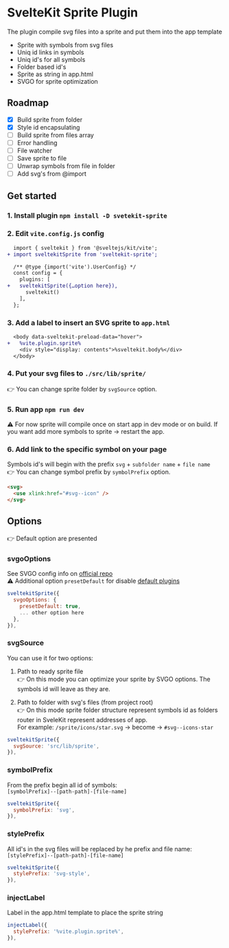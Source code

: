 # SvelteKit Sprite Plugin

The plugin compile svg files into a sprite and put them into the app template  
- Sprite with symbols from svg files
- Uniq id links in symbols
- Uniq id's for all symbols
- Folder based id's
- Sprite as string in app.html
- SVGO for sprite optimization
## Roadmap
- [x] Build sprite from folder
- [x] Style id encapsulating
- [ ] Build sprite from files array
- [ ] Error handling 
- [ ] File watcher 
- [ ] Save sprite to file 
- [ ] Unwrap symbols from file in folder 
- [ ] Add svg's from @import 

## Get started

### 1. Install plugin `npm install -D svetekit-sprite`   

### 2. Edit `vite.config.js` config 

```diff 
  import { sveltekit } from '@sveltejs/kit/vite';
+ import sveltekitSprite from 'sveltekit-sprite';

  /** @type {import('vite').UserConfig} */
  const config = {
    plugins: [
+   sveltekitSprite({…option here}),
      sveltekit()
    ],
  };
```


### 3. Add a label to insert an SVG sprite to `app.html`

```diff
  <body data-sveltekit-preload-data="hover">
+   %vite.plugin.sprite%
    <div style="display: contents">%sveltekit.body%</div>
  </body>
```
### 4. Put your svg files to `./src/lib/sprite/`
👉 You can change sprite folder by `svgSource` option.


### 5. Run app `npm run dev`
⚠️ For now sprite will compile once on start app in dev mode or on build. If you want add more symbols to sprite → restart the app.<br> 

### 6. Add link to the specific symbol on your page
Symbols id's will begin with the prefix `svg` + `subfolder name` + `file name`  
👉 You can change symbol prefix by `symbolPrefix` option.

```html
<svg>
  <use xlink:href="#svg--icon" />
</svg>
```

## Options
👉 Default option are presented
### svgoOptions
See SVGO config info on [official repo](https://github.com/svg/svgo)  
⚠️ Additional option `presetDefault` for disable [default plugins](https://github.com/svg/svgo#default-preset)

```javascript 
sveltekitSprite({
  svgoOptions: {
    presetDefault: true,
    ... other option here
  },
}),
```

### svgSource
You can use it for two options:
1. Path to ready sprite file  
👉 On this mode you can optimize your sprite by SVGO options. The symbols id will leave as they are. 
  
2. Path to folder with svg's files (from project root)  
👉 On this mode sprite folder structure represent symbols id as folders router in SveleKit represent addresses of app.   
For example: `/sprite/icons/star.svg` → become → `#svg--icons-star`

```javascript 
sveltekitSprite({
  svgSource: 'src/lib/sprite',
}),
```
### symbolPrefix
From the prefix begin all id of symbols:  
`[symbolPrefix]--[path-path]-[file-name]` 
```javascript 
sveltekitSprite({
  symbolPrefix: 'svg',
}),
```
### stylePrefix
All id's in the svg files will be replaced by he prefix and file name:  
`[stylePrefix]--[path-path]-[file-name]`

```javascript 
sveltekitSprite({
  stylePrefix: 'svg-style',
}),
```
### injectLabel
Label in the app.html template to place the sprite string

```javascript 
injectLabel({
  stylePrefix: '%vite.plugin.sprite%',
}),
```